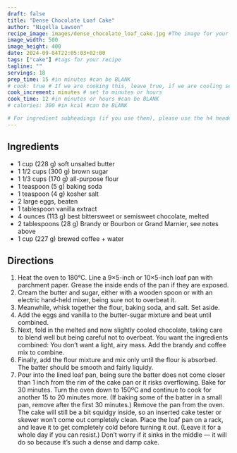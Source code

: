 ```yaml
---
draft: false
title: "Dense Chocolate Loaf Cake"
author: "Nigella Lawson"
recipe_image: images/dense_chocolate_loaf_cake.jpg #The image for your recipe
image_width: 500
image_height: 400
date: 2024-09-04T22:05:03+02:00
tags: ["cake"] #tags for your recipe
tagline: ""
servings: 18
prep_time: 15 #in minutes #can be BLANK
# cook: true # If we are cooking this, leave true, if we are cooling set to false
cook_increment: minutes # set to minutes or hours
cook_time: 12 #in minutes or hours #can be BLANK
# calories: 300 #in kcal #can be BLANK

# For ingredient subheadings (if you use them), please use the h4 header.  For print view I have those elements targeted
---
```



## Ingredients

- 1 cup (228 g) soft unsalted butter
- 1 1/2 cups (300 g) brown sugar
- 1 1/3 cups (170 g) all-purpose flour
- 1 teaspoon (5 g) baking soda
- 1 teaspoon (4 g)  kosher salt
- 2 large eggs, beaten
- 1 tablespoon vanilla extract
- 4 ounces (113 g) best bittersweet or semisweet chocolate, melted
- 2 tablespoons (28 g) Brandy or Bourbon or Grand Marnier, see notes above
- 1 cup (227 g) brewed coffee + water

## Directions

1. Heat the oven to 180°C. Line a 9×5-inch or 10×5-inch loaf pan with parchment paper. Grease the inside ends of the pan if they are exposed.
2. Cream the butter and sugar, either with a wooden spoon or with an electric hand-held mixer, being sure not to overbeat it.
3. Meanwhile, whisk together the flour, baking soda, and salt. Set aside.
4. Add the eggs and vanilla to the butter-sugar mixture and beat until combined.
5. Next, fold in the melted and now slightly cooled chocolate, taking care to blend well but being careful not to overbeat. You want the ingredients combined: You don’t want a light, airy mass. Add the brandy and coffee mix to combine.
6. Finally, add the flour mixture and mix only until the flour is absorbed. The batter should be smooth and fairly liquidy.
7. Pour into the lined loaf pan, being sure the batter does not come closer than 1 inch from the rim of the cake pan or it risks overflowing. Bake for 30 minutes. Turn the oven down to 150ºC and continue to cook for another 15 to 20 minutes more. (If baking some of the batter in a small pan, remove after the first 30 minutes.) Remove the pan from the oven. The cake will still be a bit squidgy inside, so an inserted cake tester or skewer won’t come out completely clean. Place the loaf pan on a rack, and leave it to get completely cold before turning it out. (Leave it for a whole day if you can resist.) Don’t worry if it sinks in the middle — it will do so because it’s such a dense and damp cake.